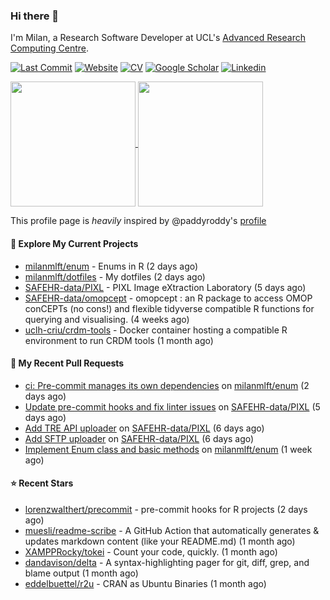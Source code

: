 ### Hi there 👋

I'm Milan, a Research Software Developer at UCL's [Advanced Research Computing
Centre](https://www.ucl.ac.uk/advanced-research-computing/advanced-research-computing-centre).

[![Last Commit](https://img.shields.io/github/last-commit/milanmlft/milanmlft?label=updated)](https://github.com/milanmlft)
[![Website](https://img.shields.io/badge/GitHub%20Pages-222?logo=githubpages&logoColor=fff&style=for-the-badge&style=flat)](https://milanmlft.dev)
[![CV](https://img.shields.io/badge/CV-PDF-pink.svg)](https://milanmlft.netlify.app/uploads/resume.pdf)
[![Google Scholar](https://img.shields.io/badge/Google%20Scholar-4285F4?logo=googlescholar&logoColor=fff&style=for-the-badge&style=flat)](https://scholar.google.com/citations?user=LwW40HQAAAAJ&hl=en)
[![Linkedin](https://img.shields.io/badge/LinkedIn-0A66C2?logo=linkedin&logoColor=fff&style=for-the-badge&style=flat)](http://www.linkedin.com/in/milan-malfait)


<a href="https://github.com/milanmlft/milanmlft#gh-dark-mode-only">
  <img height=200 align="center" src="https://github-readme-stats-paddyroddy.vercel.app/api?username=milanmlft&disable_animations=true&hide_border=true&hide_title=true&include_all_commits=true&rank_icon=github&show=prs_merged,reviews&show_icons=true&theme=tokyonight" />
</a>


<a href="https://github.com/milanmlft/milanmlft#gh-light-mode-only">
  <img height=200 align="center" src="https://github-readme-stats-paddyroddy.vercel.app/api?username=milanmlft&disable_animations=true&hide_border=true&hide_title=true&include_all_commits=true&rank_icon=github&show=prs_merged,reviews&show_icons=true&theme=default" />
</a>

This profile page is _heavily_ inspired by @paddyroddy's [profile](https://github.com/paddyroddy/paddyroddy)

#### 👷 Explore My Current Projects

- [milanmlft/enum](https://github.com/milanmlft/enum) - Enums in R
  (2 days ago)
- [milanmlft/dotfiles](https://github.com/milanmlft/dotfiles) - My dotfiles
  (2 days ago)
- [SAFEHR-data/PIXL](https://github.com/SAFEHR-data/PIXL) - PIXL Image eXtraction Laboratory
  (5 days ago)
- [SAFEHR-data/omopcept](https://github.com/SAFEHR-data/omopcept) - omopcept : an R package to access OMOP conCEPTs (no cons!) and flexible tidyverse compatible R functions for querying and visualising.
  (4 weeks ago)
- [uclh-criu/crdm-tools](https://github.com/uclh-criu/crdm-tools) - Docker container hosting a compatible R environment to run CRDM tools
  (1 month ago)

#### 🔨 My Recent Pull Requests

- [ci: Pre-commit manages its own dependencies](https://github.com/milanmlft/enum/pull/4) on [milanmlft/enum](https://github.com/milanmlft/enum)
  (2 days ago)
- [Update pre-commit hooks and fix linter issues](https://github.com/SAFEHR-data/PIXL/pull/609) on [SAFEHR-data/PIXL](https://github.com/SAFEHR-data/PIXL)
  (5 days ago)
- [Add TRE API uploader](https://github.com/SAFEHR-data/PIXL/pull/608) on [SAFEHR-data/PIXL](https://github.com/SAFEHR-data/PIXL)
  (6 days ago)
- [Add SFTP uploader](https://github.com/SAFEHR-data/PIXL/pull/607) on [SAFEHR-data/PIXL](https://github.com/SAFEHR-data/PIXL)
  (6 days ago)
- [Implement Enum class and basic methods](https://github.com/milanmlft/enum/pull/3) on [milanmlft/enum](https://github.com/milanmlft/enum)
  (1 week ago)

#### ⭐ Recent Stars

- [lorenzwalthert/precommit](https://github.com/lorenzwalthert/precommit) - pre-commit hooks for R projects
  (2 days ago)
- [muesli/readme-scribe](https://github.com/muesli/readme-scribe) - A GitHub Action that automatically generates &amp; updates markdown content (like your README.md)
  (1 month ago)
- [XAMPPRocky/tokei](https://github.com/XAMPPRocky/tokei) - Count your code, quickly.
  (1 month ago)
- [dandavison/delta](https://github.com/dandavison/delta) - A syntax-highlighting pager for git, diff, grep, and blame output
  (1 month ago)
- [eddelbuettel/r2u](https://github.com/eddelbuettel/r2u) - CRAN as Ubuntu Binaries
  (1 month ago)
